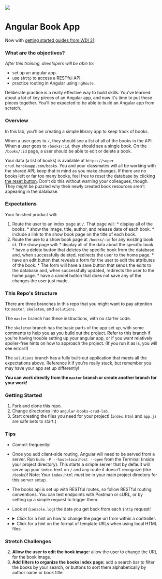 <!--
Location: SF
-->

![](https://ga-dash.s3.amazonaws.com/production/assets/logo-9f88ae6c9c3871690e33280fcf557f33.png)

# Angular Book App

Now with [getting started guides from WDI 31](https://docs.google.com/document/d/1LYBb4JrqoGmbFZhADTeAcnp3WQHht9p4MZ8v3NjjnnY/edit)!

### What are the objectives?
<!-- specific/measurable goal for students to achieve -->
*After this training, developers will be able to:*

- set up an angular app.
- use `$http` to access a RESTful API.
- practice routing in Angular using `ngRoute`.


Deliberate practice is a really effective way to build skills. You've learned about a lot of key pieces of an Angular app, and now it's time to put those pieces together.  You'll be expected to be able to build an Angular app from scratch.

### Overview 

In this lab, you'll be creating a simple library app to keep track of books.

When a user goes to `/`, they should see a list of all of the books in the API. When a user goes to `/books/:id`, they should see a single book. On the `/books/:id` page, a user should be able to edit or delete a book.

Your data (a list of books) is available at `https://super-crud.herokuapp.com/books`. You and your classmates will all be working with the shared API; keep that in mind as you make changes.  If there are no books left or far too many books, feel free to reset the database by clicking [the reset button](http://super-crud.herokuapp.com/reset). Don't do this without warning your colleagues, though. They might be puzzled why their newly created book resources aren't appearing in the database.

### Expectations

Your finished product will:

  1. Route the user to an index page at `/`. That page will:
    * display all of the books.
    * show the image, title, author, and release date of each book.
    * include a link to the show book page on the title of each book.
  2. Route the use to a show book page at `/books/:id` for any existing book id. The show page will:
    * display all of the data about the specific book.
    * have a delete button that deletes the specific book from the database and, when successfully deleted, redirects the user to the home page.
    * have an edit button that reveals a form for the user to edit the attributes of the book.
    * The form will have a save button that sends the edits to the database and, when successfully updated, redirects the user to the home page.
    * have a cancel button that does not save any of the changes the user just made.

### This Repo's Structure

There are three branches in this repo that you might want to pay attention to: `master`, `skeleton`, and `solutions`.

The `master` branch has these instructions, with no starter code.

The `skeleton` branch has the basic parts of the app set up, with some comments to help you as you build out the project. Refer to this branch if you're having trouble setting up your angular app, or if you want relatively spoiler-free hints on how to approach the project. (If you run it as is, you will see errors!)

The `solutions` branch has a fully built-out application that meets all the expectations above. Reference it if you're really stuck, but remember you may have your app set up differently!

**You can work directly from the `master` branch or create another branch for your work!**

### Getting Started

1. Fork and clone this repo.
2. Change directories into `angular-books-crud-lab`.
3. Start creating the files you need for your project! (`index.html` and `app.js` are safe bets to start.)

### Tips

* Commit frequently!
* Once you add client-side routing,  Angular will need to be served from a server. Run `budo -P --host=localhost --open` from the Terminal (inside your project directory). This starts a simple server that by default will serve up your `index.html` on `/` and any route it doesn't recognize (like `/books`)!  Note: Your `index.html` *must* be in your main project directory for this server setup. 
* The books api is set up with RESTful routes, so follow RESTful routing conventions.  You can test endpoints with Postman or cURL, or by setting up a simple request to trigger them. 
* Look at (`console.log`) the data you get back from each `$http` request!
* <details><summary>Click for a hint on how to change the page url from within a controller.</summary>
    Inject the [`$location`](https://docs.angularjs.org/api/ng/service/$location) service, and use its `path` method. 

    * <details><summary>click for example</summary>  
    
      ```js  
      // inside GoatsShowController, we want to send the user back to goats index (home page) automatically
      $location.path('/');
      ```
      </details>
      
  </details>
  
* <details><summary>Click for a hint on the format of template URLs when using local HTML files.</summary> 
    Give the full file name: `templates/goats-show.html`.
  </details>

### Stretch Challenges

2. **Allow the user to edit the book image:** allow the user to change the URL for the book image.
3. **Add filters to organize the books index page:** add a search bar to filter the books by your search, or buttons to sort them alphabetically by author name or book title.
